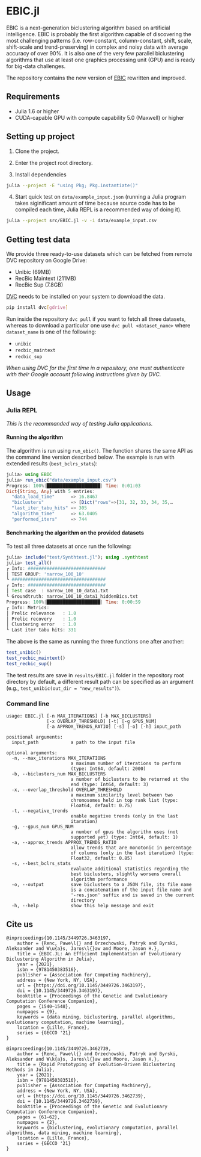 # EBIC.jl

EBIC is a next-generation biclustering algorithm based on artificial intelligence. EBIC is probably the first algorithm capable of discovering the most challenging patterns (i.e. row-constant, column-constant, shift, scale, shift-scale and trend-preserving) in complex and noisy data with average accuracy of over 90%. It is also one of the very few parallel biclustering algorithms that use at least one graphics processing unit (GPU) and is ready for big-data challenges.

The repository contains the new version of [EBIC](https://github.com/EpistasisLab/ebic) rewritten and improved.

## Requirements

- Julia 1.6 or higher
- CUDA-capable GPU with compute capability 5.0 (Maxwell) or higher

## Setting up project

1. Clone the project.

2. Enter the project root directory.

3. Install dependencies

```bash
julia --project -E "using Pkg; Pkg.instantiate()"
```

4. Start quick test on `data/example_input.json` (running a Julia program takes siginificant amount of time because source code has to be compiled each time, Julia REPL is a recommended way of doing it).

```bash
julia --project src/EBIC.jl -v -i data/example_input.csv
```

## Getting test data

We provide three ready-to-use datasets which can be fetched from remote DVC repository on Google Drive:
 - Unibic (69MB)
 - RecBic Maintext (211MB)
 - RecBic Sup (7.8GB)

[DVC](https://dvc.org) needs to be installed on your system to download the data.

```bash
pip install dvc[gdrive]
```

Run inside the repository `dvc pull` if you want to fetch all three datasets, whereas to download a particular one use `dvc pull <dataset_name>` where `dataset_name` is one of the following:
- `unibic`
- `recbic_maintext`
- `recbic_sup`

_When using DVC for the first time in a repository, one must authenticate with their Google account following instructions given by DVC._

## Usage

### Julia REPL

_This is the recommanded way of testing Julia applications._

#### Running the algorithm

The algorithm is run using `run_ebic()`. The function shares the same API as the command line version described below.
The example is run with extended results (`best_bclrs_stats`):

```julia
julia> using EBIC
julia> run_ebic("data/example_input.csv")
Progress: 100%|████████████████████| Time: 0:01:03
Dict{String, Any} with 5 entries:
  "data_load_time"      => 16.8467
  "biclusters"          => [Dict("rows"=>[31, 32, 33, 34, 35,…
  "last_iter_tabu_hits" => 305
  "algorithm_time"      => 63.0405
  "performed_iters"     => 744
```

#### Benchmarking the algorithm on the provided datasets

To test all three datasets at once run the following:

```julia
julia> include("test/Synthtest.jl"); using .synthtest
julia> test_all()
┌ Info: #############################
│ TEST GROUP: 'narrow_100_10'
└ ###################################
┌ Info: #############################
│ Test case  : narrow_100_10_data1.txt
└ Groundtruth: narrow_100_10_data1_hiddenBics.txt
Progress: 100%|████████████████████| Time: 0:00:59
┌ Info: Metrics:
│ Prelic relevance   : 1.0
│ Prelic recovery    : 1.0
│ Clustering error   : 1.0
└ Last iter tabu hits: 331
```

The above is the same as running the three functions one after another:

```julia
test_unibic()
test_recbic_maintext()
test_recbic_sup()
```

The test results are save in `results/EBIC.jl` folder in the repository 
root directory by default, a different result path can be specified as an argument
(e.g., `test_unibic(out_dir = "new_results")`).

### Command line

```
usage: EBIC.jl [-n MAX_ITERATIONS] [-b MAX_BICLUSTERS]
               [-x OVERLAP_THRESHOLD] [-t] [-g GPUS_NUM]
               [-a APPROX_TRENDS_RATIO] [-s] [-o] [-h] input_path

positional arguments:
  input_path            a path to the input file

optional arguments:
  -n, --max_iterations MAX_ITERATIONS
                        a maximum number of iterations to perform
                        (type: Int64, default: 2000)
  -b, --biclusters_num MAX_BICLUSTERS
                        a number of biclusters to be returned at the
                        end (type: Int64, default: 3)
  -x, --overlap_threshold OVERLAP_THRESHOLD
                        a maximum similarity level between two
                        chromosomes held in top rank list (type:
                        Float64, default: 0.75)
  -t, --negative_trends
                        enable negative trends (only in the last
                        itaration)
  -g, --gpus_num GPUS_NUM
                        a number of gpus the algorithm uses (not
                        supported yet) (type: Int64, default: 1)
  -a, --approx_trends APPROX_TRENDS_RATIO
                        allow trends that are monotonic in percentage
                        of columns (only in the last itaration) (type:
                        Float32, default: 0.85)
  -s, --best_bclrs_stats
                        evaluate additional statistics regarding the
                        best biclusters, slightly worsens overall
                        algorithm performance
  -o, --output          save biclusters to a JSON file, its file name
                        is a concatenation of the input file name and
                        '-res.json' suffix and is saved in the current
                        directory
  -h, --help            show this help message and exit
```

## Cite us

```
@inproceedings{10.1145/3449726.3463197,
    author = {Renc, Pawe\l{} and Orzechowski, Patryk and Byrski, Aleksander and W\u{a}s, Jaros\l{}aw and Moore, Jason H.},
    title = {EBIC.JL: An Efficient Implementation of Evolutionary Biclustering Algorithm in Julia},
    year = {2021},
    isbn = {9781450383516},
    publisher = {Association for Computing Machinery},
    address = {New York, NY, USA},
    url = {https://doi.org/10.1145/3449726.3463197},
    doi = {10.1145/3449726.3463197},
    booktitle = {Proceedings of the Genetic and Evolutionary Computation Conference Companion},
    pages = {1540–1548},
    numpages = {9},
    keywords = {data mining, biclustering, parallel algorithms, evolutionary computation, machine learning},
    location = {Lille, France},
    series = {GECCO '21}
}

@inproceedings{10.1145/3449726.3462739,
    author = {Renc, Pawe\l{} and Orzechowski, Patryk and Byrski, Aleksander and W\k{a}s, Jaros\l{}aw and Moore, Jason H.},
    title = {Rapid Prototyping of Evolution-Driven Biclustering Methods in Julia},
    year = {2021},
    isbn = {9781450383516},
    publisher = {Association for Computing Machinery},
    address = {New York, NY, USA},
    url = {https://doi.org/10.1145/3449726.3462739},
    doi = {10.1145/3449726.3462739},
    booktitle = {Proceedings of the Genetic and Evolutionary Computation Conference Companion},
    pages = {61–62},
    numpages = {2},
    keywords = {biclustering, evolutionary computation, parallel algorithms, data mining, machine learning},
    location = {Lille, France},
    series = {GECCO '21}
}
```


